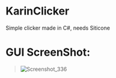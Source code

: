 # KarinClicker
Simple clicker made in C#, needs Siticone

# GUI ScreenShot:

> ![Screenshot_336](https://github.com/Desistirei/KarinClicker/assets/35118711/adfaf5d9-ed1d-49cb-ad0c-bc7f275c6fc6)
